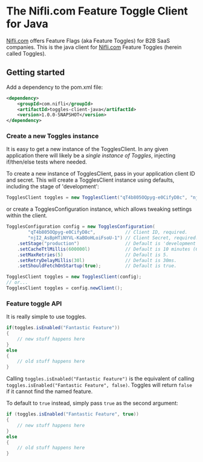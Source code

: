 # The Nifli.com Feature Toggle Client for Java

[Nifli.com](https://nifli.com) offers Feature Flags (aka Feature Toggles) for B2B SaaS companies. This is the java client for [Nifli.com](https://nifli.com) Feature Toggles (herein called Toggles).

## Getting started

Add a dependency to the pom.xml file:
```xml
<dependency>
	<groupId>com.nifli</groupId>
	<artifactId>toggles-client-java</artifactId>
 	<version>1.0.0-SNAPSHOT</version>
</dependency>
```

### Create a new Toggles instance

It is easy to get a new instance of the TogglesClient. In any given application there will likely be a *single instance of Toggles*, injecting if/then/else tests where needed. 

To create a new instance of TogglesClient, pass in your application client ID and secret. This will create a TogglesClient instance using defaults, including the stage of 'development':
```java
TogglesClient toggles = new TogglesClient("qT4b805OQpyg-e0CifyD8c", "njI2_AsBpHTiNYVL-KaBOoHLoiFsoU-1");
```
or create a TogglesConfiguration instance, which allows tweaking settings within the client.
```java
TogglesConfiguration config = new TogglesConfiguration(
		"qT4b805OQpyg-e0CifyD8c",           // Client ID, required.
		"njI2_AsBpHTiNYVL-KaBOoHLoiFsoU-1") // Client Secret, required.
	.setStage("production")                 // Default is 'development'
	.setCacheTtlMillis(600000l)             // Default is 10 minutes (600,000ms).
	.setMaxRetries(5)                       // Default is 5.
	.setRetryDelayMillis(30l)               // Default is 30ms.
	.setShouldFetchOnStartup(true);         // Default is true.

TogglesClient toggles = new TogglesClient(config);
// or...
TogglesClient toggles = config.newClient();
```

### Feature toggle API

It is really simple to use toggles.

```java
if(toggles.isEnabled("Fantastic Feature"))
{
	// new stuff happens here
}
else
{
	// old stuff happens here
}
```

Calling `toggles.isEnabled("Fantastic Feature")` is the equivalent of calling `toggles.isEnabled("Fantastic Feature", false)`. 
Toggles will return `false` if it cannot find the named feature.

To default to `true` instead, simply pass `true` as the second argument:

```java
if (toggles.isEnabled("Fantastic Feature", true))
{
	// new stuff happens here
}
else
{
	// old stuff happens here
}
```
